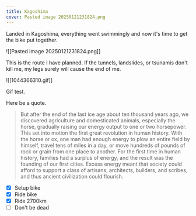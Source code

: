 ```yaml
---
title: Kagoshima
cover: Pasted image 20250121231824.png
---
```


Landed in Kagoshima, everything went swimmingly and now it's time to get the bike put together.

![[Pasted image 20250121231824.png]]

This is the route I have planned. If the tunnels, landslides, or tsunamis don't kill me, my legs surely will cause the end of me.

![[1044366310.gif]]

Gif test.

Here be a quote.
> But after the end of the last ice age about ten thousand years ago, we discovered agriculture and domesticated animals, especially the horse, gradually raising our energy output to one or two horsepower. This set into motion the first great revolution in human history. With the horse or ox, one man had enough energy to plow an entire field by himself, travel tens of miles in a day, or move hundreds of pounds of rock or grain from one place to another. For the first time in human history, families had a surplus of energy, and the result was the founding of our first cities. Excess energy meant that society could afford to support a class of artisans, architects, builders, and scribes, and thus ancient civilization could flourish.

- [x] Setup bike
- [x] Ride bike
- [x] Ride 2700km
- [ ] Don't be dead